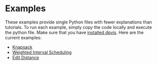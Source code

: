 # Examples

These examples provide single Python files with fewer explanations than
tutorials.
To run each example, simply copy the code locally and execute the python file.
Make sure that you have [installed dpvis](../README.md#installation).
Here are the current examples:

- [Knapsack](knapsack.md)
- [Weighted Interval Scheduling](wis.ipynb)
- [Edit Distance](edit_distance.md)
